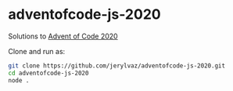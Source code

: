 # adventofcode-js-2020

Solutions to [Advent of Code 2020](https://adventofcode.com/2020)

Clone and run as:
```bash
git clone https://github.com/jerylvaz/adventofcode-js-2020.git
cd adventofcode-js-2020
node .
```



